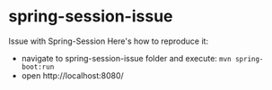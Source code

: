 # spring-session-issue
Issue with Spring-Session
Here's how to reproduce it:
- navigate to spring-session-issue folder and execute: `mvn spring-boot:run`
- open http://localhost:8080/
